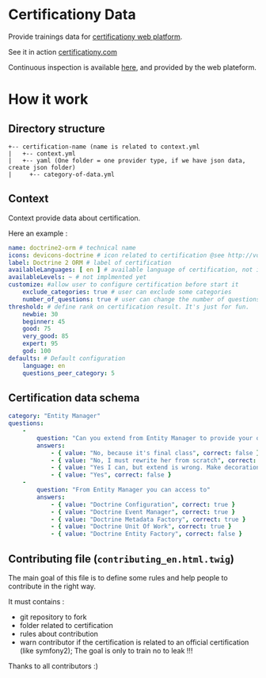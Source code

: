 # Certificationy Data

Provide trainings data for [certificationy web platform](https://github.com/ProPheT777/certificationy-web-platform). 

See it in action [certificationy.com](http://www.certificationy.com)

Continuous inspection is available [here](http://www.certificationy.com/github/contribution/inspection), and provided by the web plateform.

# How it work

## Directory structure

```
+-- certification-name (name is related to context.yml
|   +-- context.yml
|   +-- yaml (One folder = one provider type, if we have json data, create json folder)
|     +-- category-of-data.yml
```

## Context

Context provide data about certification. 

Here an example : 

```yaml
name: doctrine2-orm # technical name
icons: devicons-doctrine # icon related to certification @see http://vorillaz.github.io/devicons/#/main
label: Doctrine 2 ORM # label of certification
availableLanguages: [ en ] # available language of certification, not implemented, we currently support only one language
availableLevels: ~ # not implmented yet
customize: #allow user to configure certification before start it
    exclude_categories: true # user can exclude some categories
    number_of_questions: true # user can change the number of questions within categories
threshold: # define rank on certification result. It's just for fun.
    newbie: 30
    beginner: 45
    good: 75
    very_good: 85
    expert: 95
    god: 100
defaults: # Default configuration
    language: en 
    questions_peer_category: 5
```

## Certification data schema

```yaml
category: "Entity Manager"
questions:
    -
        question: "Can you extend from Entity Manager to provide your own ?"
        answers:
            - { value: "No, because it's final class", correct: false }
            - { value: "No, I must rewrite her from scratch", correct: false }
            - { value: "Yes I can, but extend is wrong. Make decoration is the right way.", correct: true }
            - { value: "Yes", correct: false }
    -
        question: "From Entity Manager you can access to"
        answers:
            - { value: "Doctrine Configuration", correct: true }
            - { value: "Doctrine Event Manager", correct: true }
            - { value: "Doctrine Metadata Factory", correct: true }
            - { value: "Doctrine Unit Of Work", correct: true }
            - { value: "Doctrine Entity Factory", correct: false }
```
## Contributing file (`contributing_en.html.twig`)

The main goal of this file is to define some rules and help people to contribute in the right way.

It must contains :
 - git repository to fork
 - folder related to certification
 - rules about contribution
 - warn contributor if the certification is related to an official certification (like symfony2); The goal is only to train no to leak !!!
 
Thanks to all contributors :)
 



